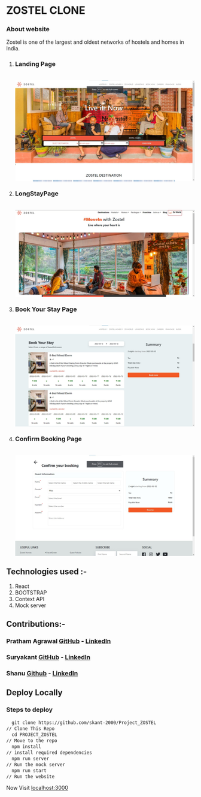 # ZOSTEL CLONE
<h3>About website</h3>
Zostel is one of the largest and oldest networks of hostels and homes in India.<br>
<p align="center">
<ol >
<li>
 <h3>Landing Page</h3><br>
<img  align="center" src="project_images/Landing.jpg" alt="Landing Page" >
</li>
<li>
<h3>LongStayPage</h3><br>
<img  align="center" src="project_images/LongStay.jpg" alt="LongStay Page" >
</li>
<li>
<h3>Book Your Stay Page</h3><br>
<img  align="center" src="project_images/BookYourStay.jpg" alt="BookYourStay Page" >
</li>
<li>
<h3>Confirm Booking Page</h3><br>
<img  align="center" src="project_images/ConfirmBooking.jpg" alt="Confirm Boooking Page" >
</li>
</p>
</ol>

## Technologies used :-
1) React
2) BOOTSTRAP
3) Context API
4) Mock server



## Contributions:-

### Pratham Agrawal  [GitHub](https://github.com/pratham2002) - [LinkedIn](https://www.linkedin.com/in/pratham-agrawal-940590174)

### Suryakant  [GitHub](https://github.com/skant-2000) - [LinkedIn](https://www.linkedin.com/in/suryakant-1085b3171/)

### Shanu [Github](https://github.com/Shanu30) - [LinkedIn](https://www.linkedin.com/in/kumar-shanu-a73636140)




## Deploy Locally

### Steps to deploy
```
  git clone https://github.com/skant-2000/Project_ZOSTEL                // Clone This Repo
  cd PROJECT_ZOSTEL                                                     // Move to the repo
  npm install                                                           // install required dependencies
  npm run server                                                        // Run the mock server
  npm run start                                                         // Run the website
```



Now Visit  [localhost:3000](http://localhost:3000)
